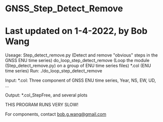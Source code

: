 # GNSS_Step_Detect_Remove
# Last updated on 1-4-2022, by Bob Wang
Useage:
Step_detect_remove.py (Detect and remove "obvious" steps in the GNSS ENU time series)
do_loop_step_detect_remove (Loop the module (Step_detect_remove.py) on a group of ENU time series files)
*.col (ENU time series)
Run: ./do_loop_step_detect_remove

Input:
*.col: Three component of GNSS ENU time series, Year, NS, EW, UD, ...

Output: *.col_StepFree, and several plots

THIS PROGRAM RUNS VERY SLOW!

For components, contact bob.g.wang@gmail.com

